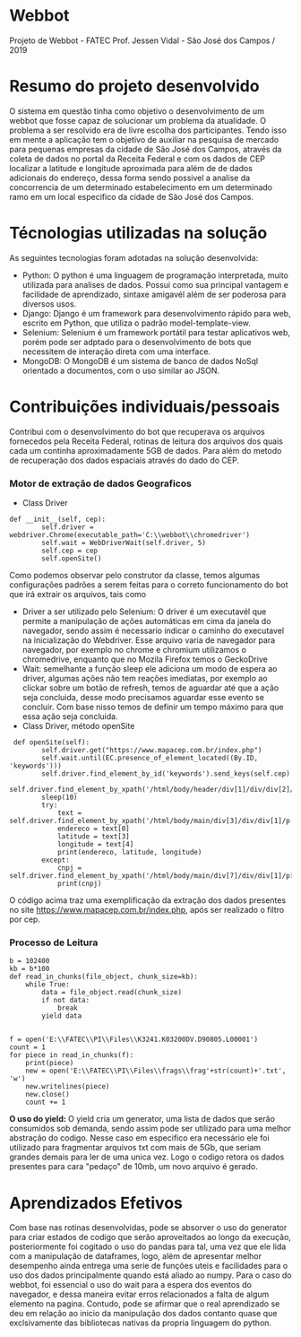 # Webbot

Projeto de Webbot - FATEC Prof. Jessen Vidal - São José dos Campos / 2019

# Resumo do projeto desenvolvido
O sistema em questão tinha como objetivo o desenvolvimento de um webbot que fosse capaz de solucionar um problema da atualidade. O problema a ser resolvido era de livre escolha dos participantes.
Tendo isso em mente a aplicação tem o objetivo de auxiliar na pesquisa de mercado para pequenas empresas da cidade de São José dos Campos, através da coleta de dados no portal da Receita Federal e com os dados de CEP localizar a latitude e longitude aproximada para além de de dados adicionais do endereço, dessa forma sendo possivel a analise da concorrencia de um determinado estabelecimento em um determinado ramo em um local especifico da cidade de São José dos Campos.

# Técnologias utilizadas na solução
As seguintes tecnologias foram adotadas na solução desenvolvida:
- Python: O python é uma linguagem de programação interpretada, muito utilizada para analises de dados. Possui como sua principal vantagem e facilidade de aprendizado, sintaxe amigavél além de ser poderosa para diversos usos.
- Django: Django é um framework para desenvolvimento rápido para web, escrito em Python, que utiliza o padrão model-template-view.
- Selenium: Selenium é um framework portátil para testar aplicativos web, porém pode ser adptado para o desenvolvimento de bots que necessitem de interação direta com uma interface.
- MongoDB: O MongoDB é um sistema de banco de dados NoSql orientado a documentos, com o uso similar ao JSON.

# Contribuições individuais/pessoais
Contribui com o desenvolvimento do bot que recuperava os arquivos fornecedos pela Receita Federal, rotinas de leitura dos arquivos dos quais cada um continha aproximadamente 5GB de dados. Para além do metodo de recuperação dos dados espaciais através do dado do CEP.

### Motor de extração de dados Geograficos
- Class Driver
```
def __init__(self, cep):
        self.driver = webdriver.Chrome(executable_path='C:\\webbot\\chromedriver')
        self.wait = WebDriverWait(self.driver, 5)
        self.cep = cep
        self.openSite()
```
Como podemos observar pelo construtor da classe, temos algumas configurações padrões a serem feitas para o correto funcionamento do bot que irá extrair os arquivos, tais como
- Driver a ser utilizado pelo Selenium:  O driver é um executavél que permite a manipulação de ações automáticas em cima da janela do navegador, sendo assim é necessario indicar o caminho do executavel na inicialização do Webdriver. Esse arquivo varia de navegador para navegador, por exemplo no chrome e chromium utilizamos o chromedrive, enquanto que no Mozila Firefox temos o GeckoDrive
- Wait: semelhante a função sleep ele adiciona um modo de espera ao driver, algumas ações não tem reações imediatas, por exemplo ao clickar sobre um botão de refresh, temos de aguardar até que a ação seja concluida, desse modo precisamos aguardar esse evento se concluir. Com base nisso temos de definir um tempo máximo para que essa ação seja concluida.
- Class Driver, método openSite
```
 def openSite(self):
        self.driver.get("https://www.mapacep.com.br/index.php")
        self.wait.until(EC.presence_of_element_located((By.ID, 'keywords')))
        self.driver.find_element_by_id('keywords').send_keys(self.cep)
        self.driver.find_element_by_xpath('/html/body/header/div[1]/div/div[2]/div/form/span/button').click()
        sleep(10)
        try:
            text = self.driver.find_element_by_xpath('/html/body/main/div[3]/div/div[1]/p').text.split('\n')
            endereco = text[0]
            latitude = text[3]
            longitude = text[4]
            print(endereco, latitude, longitude)
        except:
            cnpj = self.driver.find_element_by_xpath('/html/body/main/div[7]/div/div[1]/p[1]').text
            print(cnpj)
```
O código acima traz uma exemplificação da extração dos dados presentes no site https://www.mapacep.com.br/index.php, após ser realizado o filtro por cep.
### Processo de Leitura
```
b = 102400
kb = b*100
def read_in_chunks(file_object, chunk_size=kb):
    while True:
        data = file_object.read(chunk_size)
        if not data:
            break
        yield data


f = open('E:\\FATEC\\PI\\Files\\K3241.K03200DV.D90805.L00001')
count = 1
for piece in read_in_chunks(f):
    print(piece)
    new = open('E:\\FATEC\\PI\\Files\\frags\\frag'+str(count)+'.txt', 'w')
    new.writelines(piece)
    new.close()
    count += 1
```

**O uso do yield:** O yield cria um generator, uma lista de dados que serão consumidos sob demanda, sendo assim pode ser utilizado para uma melhor abstração do codigo. Nesse caso em especifico era necessário ele foi utilizado para fragmentar arquivos txt com mais de 5Gb, que seriam grandes demais para ler de uma unica vez. Logo o codigo retora os dados presentes para cara "pedaço" de 10mb, um novo arquivo é gerado.



# Aprendizados Efetivos
Com base nas rotinas desenvolvidas, pode se  absorver o uso do generator para criar estados de codigo que serão aproveitados ao longo da execução, posteriormente foi cogitado o uso do pandas para tal, uma vez que ele lida com a manipulação de dataframes, logo, além de apresentar melhor desempenho ainda entrega uma serie de funções uteis e facilidades para o uso dos dados principalmente quando está aliado ao numpy.
Para o caso do webbot, foi essencial o uso do wait para a espera dos eventos do navegador, e dessa maneira evitar erros relacionados a falta de algum elemento na pagina.
Contudo, pode se afirmar que o real aprendizado se deu em relação ao inicio da manipulação dos dados contanto quase que exclsivamente das bibliotecas nativas da propria linguagem do python.
